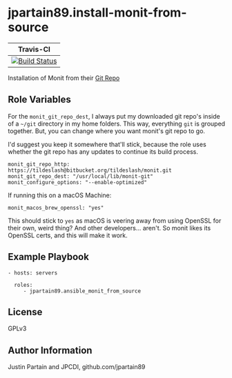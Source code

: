 # jpartain89.install-monit-from-source

| **Travis-CI** |
| ------------ |
| [![Build Status](https://travis-ci.org/jpartain89/ansible-role-monit-from-source.svg?branch=master)](https://travis-ci.org/jpartain89/ansible-role-monit-from-source) |

Installation of Monit from their [Git Repo](https://bitbucket.org/tildeslash/monit)

## Role Variables

For the `monit_git_repo_dest`, I always put my downloaded git repo's inside of a `~/git` directory in my home folders. This way, everything `git` is grouped together. But, you can change where you want monit's git repo to go.

I'd suggest you keep it somewhere that'll stick, because the role uses whether the git repo has any updates to continue its build process.

```
monit_git_repo_http: https://tildeslash@bitbucket.org/tildeslash/monit.git
monit_git_repo_dest: "/usr/local/lib/monit-git"
monit_configure_options: "--enable-optimized"
```

If running this on a macOS Machine:

```
monit_macos_brew_openssl: "yes"
```

This should stick to `yes` as macOS is veering away from using OpenSSL for their own, weird thing? And other developers... aren't. So monit likes its OpenSSL certs, and this will make it work.

## Example Playbook

    - hosts: servers

      roles:
         - jpartain89.ansible_monit_from_source

## License

GPLv3

## Author Information

Justin Partain and JPCDI, github.com/jpartain89
